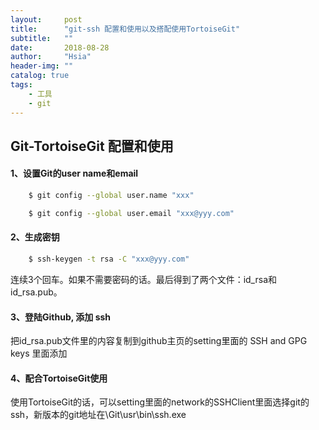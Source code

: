 ```yaml
---
layout:     post
title:      "git-ssh 配置和使用以及搭配使用TortoiseGit"
subtitle:   ""
date:       2018-08-28
author:     "Hsia"
header-img: ""
catalog: true
tags:
    - 工具
    - git 
---
```



## Git-TortoiseGit 配置和使用  

#### 1、设置Git的user name和email

```bash  
    $ git config --global user.name "xxx"  

    $ git config --global user.email "xxx@yyy.com"  
```

#### 2、生成密钥

```bash  
    $ ssh-keygen -t rsa -C "xxx@yyy.com"  
```

连续3个回车。如果不需要密码的话。最后得到了两个文件：id_rsa和id_rsa.pub。

#### 3、登陆Github, 添加 ssh 

把id_rsa.pub文件里的内容复制到github主页的setting里面的 SSH and GPG keys 里面添加

#### 4、配合TortoiseGit使用  

使用TortoiseGit的话，可以setting里面的network的SSHClient里面选择git的ssh，新版本的git地址在\Git\usr\bin\ssh.exe

